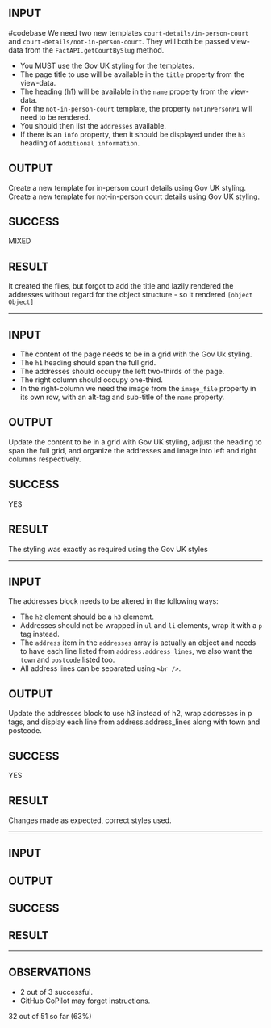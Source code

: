 ## INPUT
#codebase We need two new templates `court-details/in-person-court` and `court-details/not-in-person-court`. They will both be passed view-data from the `FactAPI.getCourtBySlug` method.

* You MUST use the Gov UK styling for the templates.
* The page title to use will be available in the `title` property from the view-data.
* The heading (h1) will be available in the `name` property from the view-data.
* For the `not-in-person-court` template, the property `notInPersonP1` will need to be rendered. 
* You should then list the `addresses` available.
* If there is an `info` property, then it should be displayed under the `h3` heading of `Additional information`.

## OUTPUT
Create a new template for in-person court details using Gov UK styling.
Create a new template for not-in-person court details using Gov UK styling.

## SUCCESS
MIXED

## RESULT
It created the files, but forgot to add the title and lazily rendered the addresses without regard for the object structure - so it rendered `[object Object]`

-----

## INPUT
* The content of the page needs to be in a grid with the Gov Uk styling.
* The `h1` heading should span the full grid.
* The addresses should occupy the left two-thirds of the page.
* The right column should occupy one-third.
* In the right-column we need the image from the `image_file` property in its own row, with an alt-tag and sub-title of the `name` property.

## OUTPUT
Update the content to be in a grid with Gov UK styling, adjust the heading to span the full grid, and organize the addresses and image into left and right columns respectively.

## SUCCESS
YES

## RESULT
The styling was exactly as required using the Gov UK styles

-----

## INPUT
The addresses block needs to be altered in the following ways:
* The `h2` element should be a `h3` elememt.
* Addresses should not be wrapped in `ul` and `li` elements, wrap it with a `p` tag instead.
* The `address` item in the `addresses` array is actually an object and needs to have each line listed from `address.address_lines`, we also want the `town` and `postcode` listed too.
* All address lines can be separated using `<br />`.

## OUTPUT
Update the addresses block to use h3 instead of h2, wrap addresses in p tags, and display each line from address.address_lines along with town and postcode.

## SUCCESS
YES

## RESULT
Changes made as expected, correct styles used.

-----

## INPUT


## OUTPUT


## SUCCESS


## RESULT


-----

## OBSERVATIONS
* 2 out of 3 successful.
* GitHub CoPilot may forget instructions.


32 out of 51 so far (63%)